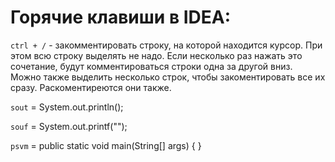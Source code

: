 # Горячие клавиши в IDEA:

`ctrl + /` - закомментировать строку, на которой находится курсор. При этом всю строку выделять не надо. Если несколько раз нажать это сочетание, будут комментироваться строки одна за другой вниз. Можно также выделить несколько строк, чтобы закоментировать все их сразу. Раскоментиреются они также.

`sout` = System.out.println();

`souf` = System.out.printf("");

`psvm` =  public static void main(String[] args) {   }

